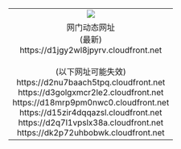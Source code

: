 ﻿<table>
  <tr></tr>
  <tr><td colspan=2 align=center><img src="https://d1jgy2wl8jpyrv.cloudfront.net/Up/oGate.jpg" /></td></tr>
  <tr><td colspan=2 align=center>网门动态网址<br/>(最新)
<br>https://d1jgy2wl8jpyrv.cloudfront.net
<br/><br/>(以下网址可能失效)
<br>https://d2nu7baach5tpq.cloudfront.net
<br>https://d3golgxmcr2le2.cloudfront.net
<br>https://d18mrp9pm0nwc0.cloudfront.net
<br>https://d15zir4dqqazsl.cloudfront.net
<br>https://d2q7l1vpslx38a.cloudfront.net
<br>https://dk2p72uhbobwk.cloudfront.net
    </td>
  </tr>
</table>
